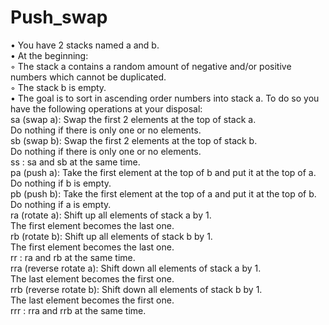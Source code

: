 # Push_swap <br/>
• You have 2 stacks named a and b.<br/>
• At the beginning:<br/>
◦ The stack a contains a random amount of negative and/or positive numbers
which cannot be duplicated.<br/>
◦ The stack b is empty.<br/>
• The goal is to sort in ascending order numbers into stack a. To do so you have the
following operations at your disposal:<br/>
sa (swap a): Swap the first 2 elements at the top of stack a.<br/>
Do nothing if there is only one or no elements.<br/>
sb (swap b): Swap the first 2 elements at the top of stack b.<br/>
Do nothing if there is only one or no elements.<br/>
ss : sa and sb at the same time.<br/>
pa (push a): Take the first element at the top of b and put it at the top of a.<br/>
Do nothing if b is empty.<br/>
pb (push b): Take the first element at the top of a and put it at the top of b.<br/>
Do nothing if a is empty.<br/>
ra (rotate a): Shift up all elements of stack a by 1.<br/>
The first element becomes the last one.<br/>
rb (rotate b): Shift up all elements of stack b by 1.<br/>
The first element becomes the last one.<br/>
rr : ra and rb at the same time.<br/>
rra (reverse rotate a): Shift down all elements of stack a by 1.<br/>
The last element becomes the first one.<br/>
rrb (reverse rotate b): Shift down all elements of stack b by 1.<br/>
The last element becomes the first one.<br/>
rrr : rra and rrb at the same time.<br/>
